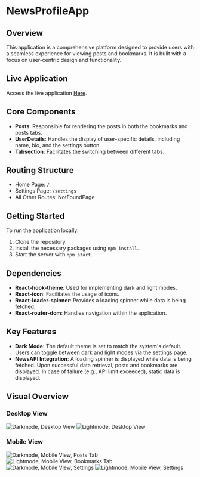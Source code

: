 # NewsProfileApp

## Overview

This application is a comprehensive platform designed to provide users with a seamless experience for viewing posts and bookmarks. It is built with a focus on user-centric design and functionality.

## Live Application

Access the live application [Here](https://news-profile-app.vercel.app).

## Core Components

- **Posts**: Responsible for rendering the posts in both the bookmarks and posts tabs.
- **UserDetails**: Handles the display of user-specific details, including name, bio, and the settings button.
- **Tabsection**: Facilitates the switching between different tabs.

## Routing Structure

- Home Page: `/`
- Settings Page: `/settings`
- All Other Routes: NotFoundPage

## Getting Started

To run the application locally:

1. Clone the repository.
2. Install the necessary packages using `npm install`.
3. Start the server with `npm start`.

## Dependencies

- **React-hook-theme**: Used for implementing dark and light modes.
- **React-icon**: Facilitates the usage of icons.
- **React-loader-spinner**: Provides a loading spinner while data is being fetched.
- **React-router-dom**: Handles navigation within the application.

## Key Features

- **Dark Mode**: The default theme is set to match the system's default. Users can toggle between dark and light modes via the settings page.
- **NewsAPI Integration**: A loading spinner is displayed while data is being fetched. Upon successful data retrieval, posts and bookmarks are displayed. In case of failure (e.g., API limit exceeded), static data is displayed.

## Visual Overview

### Desktop View

![Darkmode, Desktop View](./screenshots/bookmark-dark-dk.png)
![Lightmode, Desktop View](./screenshots/post-light-dt.png)

### Mobile View

![Darkmode, Mobile View, Posts Tab](./screenshots/post-dark-mb.png)
![Lightmode, Mobile View, Bookmarks Tab](./screenshots/bookmard-light-mb.png)
![Darkmode, Mobile View, Settings](./screenshots/setting-dark.png)
![Lightmode, Mobile View, Settings](./screenshots/setting-light.png)
